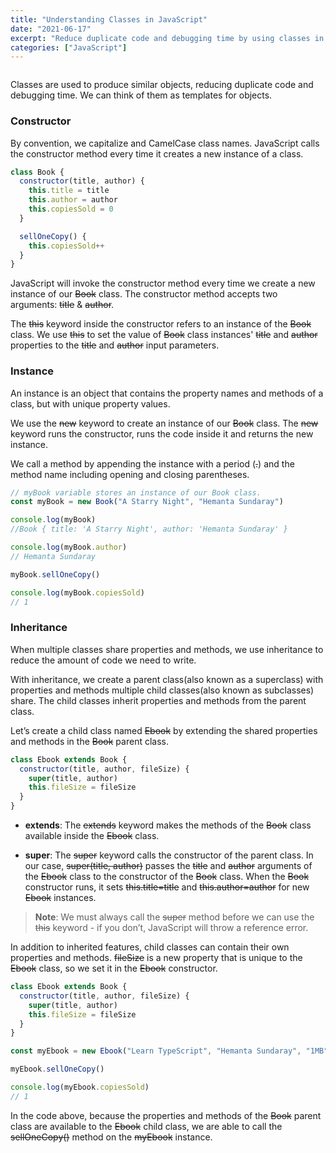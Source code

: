 ```yaml
---
title: "Understanding Classes in JavaScript"
date: "2021-06-17"
excerpt: "Reduce duplicate code and debugging time by using classes in JavaScript."
categories: ["JavaScript"]
---
```


```toc

```

Classes are used to produce similar objects, reducing duplicate code and debugging time. We can think of them as templates for objects.

### Constructor

By convention, we capitalize and CamelCase class names. JavaScript calls the constructor method every time it creates a new instance of a class.

```js {numberLines}
class Book {
  constructor(title, author) {
    this.title = title
    this.author = author
    this.copiesSold = 0
  }

  sellOneCopy() {
    this.copiesSold++
  }
}
```

JavaScript will invoke the constructor method every time we create a new instance of our ~~Book~~ class. The constructor method accepts two arguments: ~~title~~ & ~~author~~.

The ~~this~~ keyword inside the constructor refers to an instance of the ~~Book~~ class. We use ~~this~~ to set the value of ~~Book~~ class instances' ~~title~~ and ~~author~~ properties to the ~~title~~ and ~~author~~ input parameters.

### Instance

An instance is an object that contains the property names and methods of a class, but with unique property values.

We use the ~~new~~ keyword to create an instance of our ~~Book~~ class. The ~~new~~ keyword runs the constructor, runs the code inside it and returns the new instance.

We call a method by appending the instance with a period (~~.~~) and the method name including opening and closing parentheses.

```js {numberLines}
// myBook variable stores an instance of our Book class.
const myBook = new Book("A Starry Night", "Hemanta Sundaray")

console.log(myBook)
//Book { title: 'A Starry Night', author: 'Hemanta Sundaray' }

console.log(myBook.author)
// Hemanta Sundaray

myBook.sellOneCopy()

console.log(myBook.copiesSold)
// 1
```

### Inheritance

When multiple classes share properties and methods, we use inheritance to reduce the amount of code we need to write.

With inheritance, we create a parent class(also known as a superclass) with properties and methods multiple child classes(also known as subclasses) share. The child classes inherit properties and methods from the parent class.

Let’s create a child class named ~~Ebook~~ by extending the shared properties and methods in the ~~Book~~ parent class.

```js {numberLines}
class Ebook extends Book {
  constructor(title, author, fileSize) {
    super(title, author)
    this.fileSize = fileSize
  }
}
```

- **extends**: The ~~extends~~ keyword makes the methods of the ~~Book~~ class available inside the ~~Ebook~~ class.

- **super**: The ~~super~~ keyword calls the constructor of the parent class. In our case, ~~super(title, author)~~ passes the ~~title~~ and ~~author~~ arguments of the ~~Ebook~~ class to the constructor of the ~~Book~~ class. When the ~~Book~~ constructor runs, it sets ~~this.title=title~~ and ~~this.author=author~~ for new ~~Ebook~~ instances.

> **Note**: We must always call the ~~super~~ method before we can use the ~~this~~ keyword - if you don’t, JavaScript will throw a reference error.

In addition to inherited features, child classes can contain their own properties and methods. ~~fileSize~~ is a new property that is unique to the ~~Ebook~~ class, so we set it in the ~~Ebook~~ constructor.

```js {numberLines}
class Ebook extends Book {
  constructor(title, author, fileSize) {
    super(title, author)
    this.fileSize = fileSize
  }
}

const myEbook = new Ebook("Learn TypeScript", "Hemanta Sundaray", "1MB")

myEbook.sellOneCopy()

console.log(myEbook.copiesSold)
// 1
```

In the code above, because the properties and methods of the ~~Book~~ parent class are available to the ~~Ebook~~ child class, we are able to call the ~~sellOneCopy()~~ method on the ~~myEbook~~ instance.
